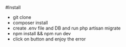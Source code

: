 #Install
- git clone
- composer install
- create .env file and DB and run php artisan migrate
- npm install && npm run dev
- click on button and enjoy the error
